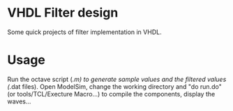 # VHDL Filter design
Some quick projects of filter implementation in VHDL.

# Usage
Run the octave script (*.m) to generate sample values and the filtered values (*.dat files).
Open ModelSim, change the working directory and "do run.do" (or tools/TCL/Execture Macro...) to compile the components, display the waves...

